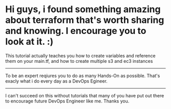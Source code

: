 
# Hi guys, i found something amazing about terraform that's worth sharing and knowing. I encourage you to look at it. :)

 This tutorial actually teaches you how to create variables and reference them on your main.tf, and how to create multiple s3 and ec3 instances

---
To be an expert reqiures you to do as many Hands-On as possible. 
That's exacly what i do every day as a DevOps Egineer.

---
 I can't succeed on this without tutorials that many of you have put out there to encourage future DevOps Engineer like me. 
Thanks you.


